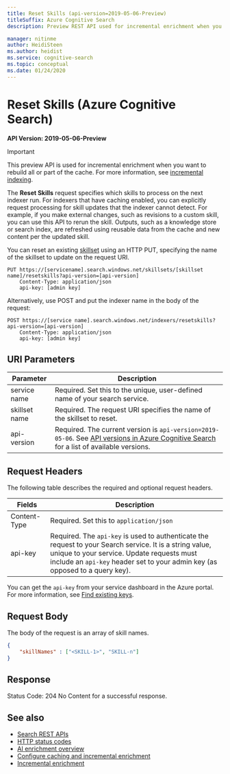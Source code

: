 ```yaml
---
title: Reset Skills (api-version=2019-05-06-Preview)
titleSuffix: Azure Cognitive Search
description: Preview REST API used for incremental enrichment when you need whole or partial reprocessing of a skillset.

manager: nitinme
author: HeidiSteen
ms.author: heidist
ms.service: cognitive-search
ms.topic: conceptual
ms.date: 01/24/2020
---
```

# Reset Skills (Azure Cognitive Search)

**API Version: 2019-05-06-Preview**

> [!Important]
> This preview API is used for incremental enrichment when you want to rebuild all or part of the cache. For more information, see [incremental indexing](https://docs.microsoft.com/azure/search/cognitive-search-incremental-indexing-conceptual).

The **Reset Skills** request specifies which skills to process on the next indexer run. For indexers that have caching enabled, you can explicitly request processing for skill updates that the indexer cannot detect. For example, if you make external changes, such as revisions to a custom skill, you can use this API to rerun the skill. Outputs, such as a knowledge store or search index, are refreshed using reusable data from the cache and new content per the updated skill.

You can reset an existing [skillset](https://docs.microsoft.com/rest/api/searchservice/create-skillset) using an HTTP PUT, specifying the name of the skillset to update on the request URI. 

```http  
PUT https://[servicename].search.windows.net/skillsets/[skillset name]/resetskills?api-version=[api-version]
	Content-Type: application/json
	api-key: [admin key]

```  

Alternatively, use POST and put the indexer name in the body of the request:

```http
POST https://[service name].search.windows.net/indexers/resetskills?api-version=[api-version]  
	Content-Type: application/json
	api-key: [admin key]
```  
## URI Parameters

| Parameter	  | Description  | 
|-------------|--------------|
| service name | Required. Set this to the unique, user-defined name of your search service. |
| skillset name  | Required. The request URI specifies the name of the skillset to reset. |
| api-version | Required. The current version is `api-version=2019-05-06`. See [API versions in Azure Cognitive Search](https://docs.microsoft.com/azure/search/search-api-versions) for a list of available versions.|

## Request Headers 
 The following table describes the required and optional request headers.  

|Fields              |Description      |  
|--------------------|-----------------|  
|Content-Type|Required. Set this to `application/json`|  
|api-key|Required. The `api-key` is used to authenticate the request to your Search service. It is a string value, unique to your service. Update requests must include an `api-key` header set to your admin key (as opposed to a query key).|  

You can get the `api-key` from your service dashboard in the Azure portal. For more information, see [Find existing keys](https://docs.microsoft.com/azure/search/search-security-api-keys#find-existing-keys).  


## Request Body

The body of the request is an array of skill names.

```json
{   
	"skillNames" : ["<SKILL-1>", "SKILL-n"]
}  
```

## Response  

Status Code: 204 No Content for a successful response. 

## See also

+ [Search REST APIs](https://docs.microsoft.com/rest/api/searchservice)
+ [HTTP status codes](https://docs.microsoft.com/rest/api/searchservice/http-status-codes)  
+ [AI enrichment overview](https://docs.microsoft.com/azure/search/cognitive-search-concept-intro)
+ [Configure caching and incremental enrichment](https://docs.microsoft.com/azure/search/search-howto-incremental-index)
+ [Incremental enrichment](https://docs.microsoft.com/azure/search/cognitive-search-incremental-indexing-conceptual)